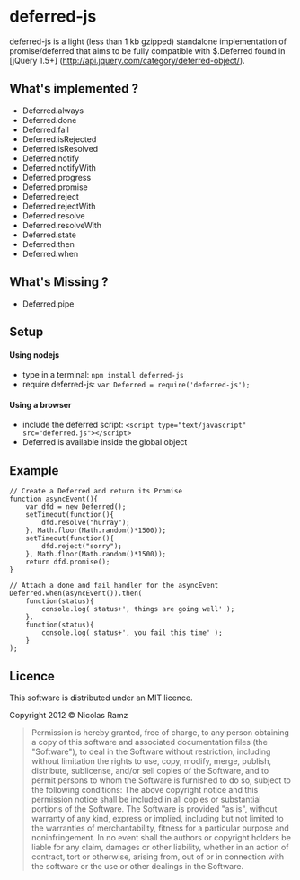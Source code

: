deferred-js
===========

deferred-js is a light (less than 1 kb gzipped) standalone implementation of promise/deferred that aims to be fully compatible with $.Deferred found in [jQuery 1.5+] (http://api.jquery.com/category/deferred-object/).


What's implemented ?
--------------------

* Deferred.always
* Deferred.done
* Deferred.fail
* Deferred.isRejected
* Deferred.isResolved
* Deferred.notify
* Deferred.notifyWith
* Deferred.progress
* Deferred.promise
* Deferred.reject
* Deferred.rejectWith
* Deferred.resolve
* Deferred.resolveWith
* Deferred.state
* Deferred.then
* Deferred.when


What's Missing ?
----------------

* Deferred.pipe


Setup
-----

#### Using nodejs
 * type in a terminal: `npm install deferred-js`
 * require deferred-js: `var Deferred = require('deferred-js');`

#### Using a browser
 * include the deferred script: `<script type="text/javascript" src="deferred.js"></script>`
 * Deferred is available inside the global object

Example
-------

	// Create a Deferred and return its Promise
	function asyncEvent(){
		var dfd = new Deferred();
		setTimeout(function(){
			dfd.resolve("hurray");
		}, Math.floor(Math.random()*1500));
		setTimeout(function(){
			dfd.reject("sorry");
		}, Math.floor(Math.random()*1500));
		return dfd.promise();
	}

	// Attach a done and fail handler for the asyncEvent
	Deferred.when(asyncEvent()).then(
		function(status){
			console.log( status+', things are going well' );
		},
		function(status){
			console.log( status+', you fail this time' );
		}
	);

Licence
-------

This software is distributed under an MIT licence.

Copyright 2012 © Nicolas Ramz

> Permission is hereby granted, free of charge, to any person obtaining a copy of this software
> and associated documentation files (the "Software"), to deal in the Software without
> restriction, including without limitation the rights to use, copy, modify, merge, publish,
> distribute, sublicense, and/or sell copies of the Software, and to permit persons to whom the
> Software is furnished to do so, subject to the following conditions:
> The above copyright notice and this permission notice shall be included in all copies or
> substantial portions of the Software.
> The Software is provided "as is", without warranty of any kind, express or implied, including
> but not limited to the warranties of merchantability, fitness for a particular purpose and
> noninfringement. In no event shall the authors or copyright holders be liable for any claim,
> damages or other liability, whether in an action of contract, tort or otherwise, arising from,
> out of or in connection with the software or the use or other dealings in the Software.
